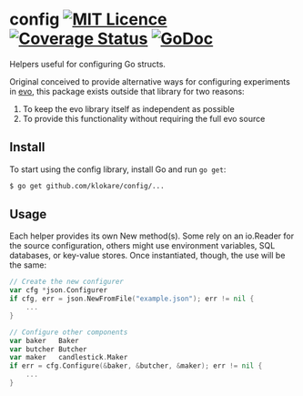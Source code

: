 config [![MIT Licence](https://badges.frapsoft.com/os/mit/mit.png?v=103)](https://opensource.org/licenses/mit-license.php)[![Coverage Status](https://coveralls.io/repos/github/klokare/config/badge.svg?branch=master)](https://coveralls.io/github/klokare/config?branch=master) [![GoDoc](https://godoc.org/github.com/klokare/config?status.svg)](https://godoc.org/github.com/klokare/config)
====

Helpers useful for configuring Go structs.

Original conceived to provide alternative ways for configuring experiments in [evo](https://github.com/klokare/evo), this package exists outside that library for two reasons:
1. To keep the evo library itself as independent as possible
2. To provide this functionality without requiring the full evo source

## Install
To start using the config library, install Go and run `go get`:

```sh
$ go get github.com/klokare/config/...
```

## Usage
Each helper provides its own New method(s). Some rely on an io.Reader for the source configuration, others might use environment variables, SQL databases, or key-value stores. Once instantiated, though, the use will be the same:

```go
// Create the new configurer
var cfg *json.Configurer
if cfg, err = json.NewFromFile("example.json"); err != nil {
    ...
}

// Configure other components
var baker   Baker
var butcher Butcher
var maker   candlestick.Maker
if err = cfg.Configure(&baker, &butcher, &maker); err != nil {
    ...
}
```
